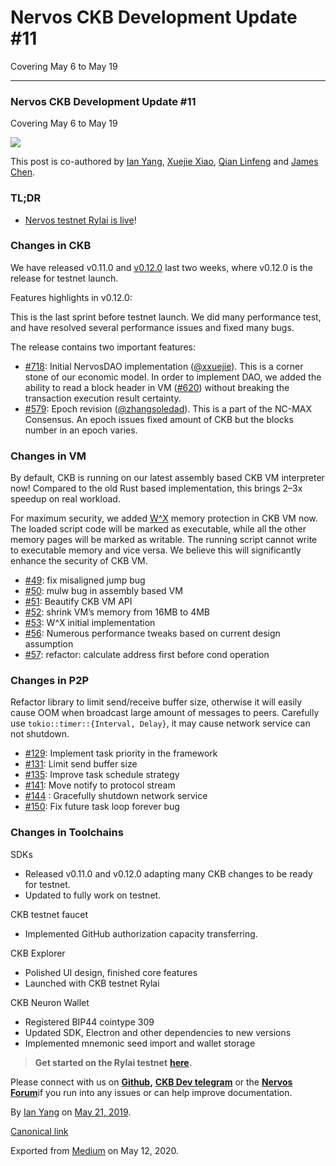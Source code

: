 # Nervos CKB Development Update \#11

Covering May 6 to May 19

------------------------------------------------------------------------

### Nervos CKB Development Update \#11

Covering May 6 to May 19

![](https://cdn-images-1.medium.com/max/800/1*IfjVjRsDItHFBLQYzETTfg.jpeg)

This post is co-authored by [Ian Yang](https://medium.com/u/72022cac4c7c), [Xuejie Xiao](https://medium.com/u/6f2cfa203c38), [Qian Linfeng](https://github.com/thewawar) and [James Chen](https://medium.com/u/24192bbe4c92).

### TL;DR

-   [Nervos testnet Rylai is live](https://medium.com/nervosnetwork/https-medium-com-nervosnetwork-nervos-testnet-is-live-501b6907a383)!

### Changes in CKB

We have released v0.11.0 and [v0.12.0](https://github.com/nervosnetwork/ckb/releases/tag/v0.12.0) last two weeks, where v0.12.0 is the release for testnet launch.

Features highlights in v0.12.0:

This is the last sprint before testnet launch. We did many performance test, and have resolved several performance issues and fixed many bugs.

The release contains two important features:

-   [\#718](https://github.com/nervosnetwork/ckb/pull/718): Initial NervosDAO implementation ([@xxuejie](https://github.com/xxuejie)). This is a corner stone of our economic model. In order to implement DAO, we added the ability to read a block header in VM ([\#620](https://github.com/nervosnetwork/ckb/pull/620)) without breaking the transaction execution result certainty.
-   [\#579](https://github.com/nervosnetwork/ckb/pull/579): Epoch revision ([@zhangsoledad](https://github.com/zhangsoledad)). This is a part of the NC-MAX Consensus. An epoch issues fixed amount of CKB but the blocks number in an epoch varies.

### Changes in VM

By default, CKB is running on our latest assembly based CKB VM interpreter now! Compared to the old Rust based implementation, this brings 2–3x speedup on real workload.

For maximum security, we added [W^X](https://en.wikipedia.org/wiki/W%5EX) memory protection in CKB VM now. The loaded script code will be marked as executable, while all the other memory pages will be marked as writable. The running script cannot write to executable memory and vice versa. We believe this will significantly enhance the security of CKB VM.

-   [\#49](https://github.com/nervosnetwork/ckb-vm/pull/49): fix misaligned jump bug
-   [\#50](https://github.com/nervosnetwork/ckb-vm/pull/50): mulw bug in assembly based VM
-   [\#51](https://github.com/nervosnetwork/ckb-vm/pull/51): Beautify CKB VM API
-   [\#52](https://github.com/nervosnetwork/ckb-vm/pull/52): shrink VM’s memory from 16MB to 4MB
-   [\#53](https://github.com/nervosnetwork/ckb-vm/pull/53): W^X initial implementation
-   [\#56](https://github.com/nervosnetwork/ckb-vm/pull/56): Numerous performance tweaks based on current design assumption
-   [\#57](https://github.com/nervosnetwork/ckb-vm/pull/57): refactor: calculate address first before cond operation

### Changes in P2P

Refactor library to limit send/receive buffer size, otherwise it will easily cause OOM when broadcast large amount of messages to peers. Carefully use `tokio::timer::{Interval, Delay}`, it may cause network service can not shutdown.

-   [\#129](https://github.com/nervosnetwork/p2p/pull/129): Implement task priority in the framework
-   [\#131](https://github.com/nervosnetwork/p2p/pull/131): Limit send buffer size
-   [\#135](https://github.com/nervosnetwork/p2p/pull/135): Improve task schedule strategy
-   [\#141](https://github.com/nervosnetwork/p2p/pull/141): Move notify to protocol stream
-   [\#144](https://github.com/nervosnetwork/p2p/pull/144) : Gracefully shutdown network service
-   [\#150](https://github.com/nervosnetwork/p2p/pull/150): Fix future task loop forever bug

### Changes in Toolchains

SDKs

-   Released v0.11.0 and v0.12.0 adapting many CKB changes to be ready for testnet.
-   Updated to fully work on testnet.

CKB testnet faucet

-   Implemented GitHub authorization capacity transferring.

CKB Explorer

-   Polished UI design, finished core features
-   Launched with CKB testnet Rylai

CKB Neuron Wallet

-   Registered BIP44 cointype 309
-   Updated SDK, Electron and other dependencies to new versions
-   Implemented mnemonic seed import and wallet storage

> **Get started on the Rylai testnet** [**here**](https://docs.nervos.org/)**.**

Please connect with us on [**Github**](https://github.com/nervosnetwork/ckb)**,** [**CKB Dev telegram**](https://t.me/nervos_ckb_dev) or the [**Nervos Forum**](https://talk.nervos.org/)if you run into any issues or can help improve documentation.

By [Ian Yang](https://medium.com/@doitian) on [May 21, 2019](https://medium.com/p/59a4037b6cd3).

[Canonical link](https://medium.com/@doitian/nervos-ckb-development-update-11-59a4037b6cd3)

Exported from [Medium](https://medium.com) on May 12, 2020.
